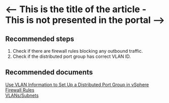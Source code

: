 # <-- This is the title of the article - This is not presented in the portal --> 

## **Recommended steps**

1. Check if there are firewall rules blocking any outbound traffic. <br>
2. Check if the distributed port group has correct VLAN ID. <br>

## **Recommended documents**

[Use VLAN Information to Set Up a Distributed Port Group in vSphere](https://docs.cloudsimple.com/csportal/network/vlansubnet/#use-vlan-information-to-set-up-a-distributed-port-group-in-vsphere)<br>
[Firewall Rules](https://docs.cloudsimple.com/csportal/network/firewall/#firewall-rules)<br>
[VLANs/Subnets](https://docs.cloudsimple.com/csportal/network/vlansubnet/)<br>